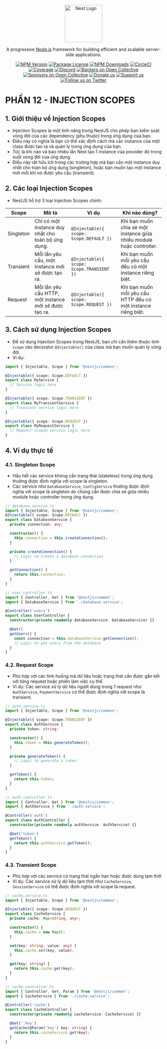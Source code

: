 <p align="center">
  <a href="http://nestjs.com/" target="blank"><img src="https://nestjs.com/img/logo-small.svg" width="120" alt="Nest Logo" /></a>
</p>

[circleci-image]: https://img.shields.io/circleci/build/github/nestjs/nest/master?token=abc123def456
[circleci-url]: https://circleci.com/gh/nestjs/nest

  <p align="center">A progressive <a href="http://nodejs.org" target="_blank">Node.js</a> framework for building efficient and scalable server-side applications.</p>
    <p align="center">
<a href="https://www.npmjs.com/~nestjscore" target="_blank"><img src="https://img.shields.io/npm/v/@nestjs/core.svg" alt="NPM Version" /></a>
<a href="https://www.npmjs.com/~nestjscore" target="_blank"><img src="https://img.shields.io/npm/l/@nestjs/core.svg" alt="Package License" /></a>
<a href="https://www.npmjs.com/~nestjscore" target="_blank"><img src="https://img.shields.io/npm/dm/@nestjs/common.svg" alt="NPM Downloads" /></a>
<a href="https://circleci.com/gh/nestjs/nest" target="_blank"><img src="https://img.shields.io/circleci/build/github/nestjs/nest/master" alt="CircleCI" /></a>
<a href="https://coveralls.io/github/nestjs/nest?branch=master" target="_blank"><img src="https://coveralls.io/repos/github/nestjs/nest/badge.svg?branch=master#9" alt="Coverage" /></a>
<a href="https://discord.gg/G7Qnnhy" target="_blank"><img src="https://img.shields.io/badge/discord-online-brightgreen.svg" alt="Discord"/></a>
<a href="https://opencollective.com/nest#backer" target="_blank"><img src="https://opencollective.com/nest/backers/badge.svg" alt="Backers on Open Collective" /></a>
<a href="https://opencollective.com/nest#sponsor" target="_blank"><img src="https://opencollective.com/nest/sponsors/badge.svg" alt="Sponsors on Open Collective" /></a>
  <a href="https://paypal.me/kamilmysliwiec" target="_blank"><img src="https://img.shields.io/badge/Donate-PayPal-ff3f59.svg" alt="Donate us"/></a>
    <a href="https://opencollective.com/nest#sponsor"  target="_blank"><img src="https://img.shields.io/badge/Support%20us-Open%20Collective-41B883.svg" alt="Support us"></a>
  <a href="https://twitter.com/nestframework" target="_blank"><img src="https://img.shields.io/twitter/follow/nestframework.svg?style=social&label=Follow" alt="Follow us on Twitter"></a>
</p>
  <!--[![Backers on Open Collective](https://opencollective.com/nest/backers/badge.svg)](https://opencollective.com/nest#backer)
  [![Sponsors on Open Collective](https://opencollective.com/nest/sponsors/badge.svg)](https://opencollective.com/nest#sponsor)-->

# PHẦN 12 - INJECTION SCOPES

## 1. Giới thiệu về Injection Scopes

- Injection Scopes là một tính năng trong NestJS cho phép bạn kiểm soát vòng đời của các dependency (phụ thuộc) trong ứng dụng của bạn.
- Điều này có nghĩa là bạn có thể xác định cách mà các instance của một class được tạo ra và quản lý trong ứng dụng của bạn.
- Tức là khi nào và bao nhiêu lần Nest tạo 1 instance của provider đó trong suốt vòng đời của ứng dụng.
- Điều này rất hữu ích trong các trường hợp mà bạn cần một instance duy nhất cho toàn bộ ứng dụng (singleton), hoặc bạn muốn tạo một instance mới mỗi khi nó được yêu cầu (transient).

## 2. Các loại Injection Scopes

- NestJS hỗ trợ 3 loại Injection Scopes chính:

| Scope | Mô tả | Ví dụ | Khi nào dùng? |
|-------|-------|-------|-------|
| Singleton | Chỉ có một instance duy nhất cho toàn bộ ứng dụng. | `@Injectable({ scope: Scope.DEFAULT })` | Khi bạn muốn chia sẻ một instance giữa nhiều module hoặc controller. |
| Transient | Mỗi lần yêu cầu, một instance mới sẽ được tạo ra. | `@Injectable({ scope: Scope.TRANSIENT })` | Khi bạn muốn mỗi yêu cầu đều có một instance riêng biệt. |
| Request | Mỗi lần yêu cầu HTTP, một instance mới sẽ được tạo ra. | `@Injectable({ scope: Scope.REQUEST })` | Khi bạn muốn mỗi yêu cầu HTTP đều có một instance riêng biệt. |

## 3. Cách sử dụng Injection Scopes

- Để sử dụng Injection Scopes trong NestJS, bạn chỉ cần thêm thuộc tính `scope` vào decorator `@Injectable()` của class mà bạn muốn quản lý vòng đời.
- Ví dụ:

```ts
import { Injectable, Scope } from '@nestjs/common';

@Injectable({ scope: Scope.DEFAULT })
export class MyService {
  // Service logic here
}

@Injectable({ scope: Scope.TRANSIENT })
export class MyTransientService {
  // Transient service logic here
}

@Injectable({ scope: Scope.REQUEST })
export class MyRequestService {
  // Request-scoped service logic here
}
```

## 4. Ví dụ thực tế

### 4.1. Singleton Scope

- Hầu hết các service không cần trạng thái (stateless) trong ứng dụng thường được định nghĩa với scope là singleton.
- Các service như `DatabaseService`, `ConfigService` thường được định nghĩa với scope là singleton do chúng cần được chia sẻ giữa nhiều module hoặc controller trong ứng dụng.

```ts
// database.service.ts
import { Injectable, Scope } from '@nestjs/common';
@Injectable({ scope: Scope.DEFAULT })
export class DatabaseService {
  private connection: any;

  constructor() {
    this.connection = this.createConnection();
  }

  private createConnection() {
    // Logic to create a database connection
  }

  getConnection() {
    return this.connection;
  }
}

// user.controller.ts
import { Controller, Get } from '@nestjs/common';
import { DatabaseService } from './database.service';

@Controller('users')
export class UserController {
  constructor(private readonly databaseService: DatabaseService) {}

  @Get()
  getUsers() {
    const connection = this.databaseService.getConnection();
    // Logic to get users from the database
  }
}
```

### 4.2. Request Scope

- Phù hợp với các tình huống mà dữ liệu hoặc trạng thái cần được gắn kết với từng request hoặc phiên làm việc cụ thể.
- Ví dụ: Các service xử lý dữ liệu người dùng trong 1 request như `AuthService`, `PaymentService` có thể được định nghĩa với scope là transient.

```ts
// auth.service.ts
import { Injectable, Scope } from '@nestjs/common';

@Injectable({ scope: Scope.TRANSIENT })
export class AuthService {
  private token: string;

  constructor() {
    this.token = this.generateToken();
  }

  private generateToken() {
    // Logic to generate a token
  }

  getToken() {
    return this.token;
  }
}

// auth.controller.ts
import { Controller, Get } from '@nestjs/common';
import { AuthService } from './auth.service';

@Controller('auth')
export class AuthController {
  constructor(private readonly authService: AuthService) {}

  @Get('token')
  getToken() {
    return this.authService.getToken();
  }
}
```

### 4.3. Transient Scope

- Phù hợp với các service có trạng thái ngắn hạn hoặc được dùng tạm thời
- Ví dụ: Các service xử lý dữ liệu tạm thời như `CacheService`, `SessionService` có thể được định nghĩa với scope là request.

```ts
// cache.service.ts
import { Injectable, Scope } from '@nestjs/common';

@Injectable({ scope: Scope.REQUEST })
export class CacheService {
  private cache: Map<string, any>;

  constructor() {
    this.cache = new Map();
  }

  set(key: string, value: any) {
    this.cache.set(key, value);
  }

  get(key: string) {
    return this.cache.get(key);
  }
}

// cache.controller.ts
import { Controller, Get, Param } from '@nestjs/common';
import { CacheService } from './cache.service';

@Controller('cache')
export class CacheController {
  constructor(private readonly cacheService: CacheService) {}

  @Get(':key')
  getCache(@Param('key') key: string) {
    return this.cacheService.get(key);
  }
}
```